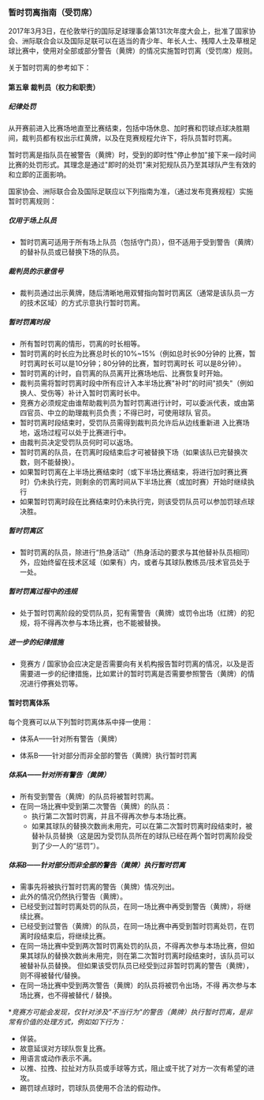 ### 暂时罚离指南（受罚席）

2017年3月3日，在伦敦举行的国际足球理事会第131次年度大会上，批准了国家协会、洲际联合会以及国际足联可以在适当的青少年、年长人士、残障人士及草根足球比赛中，使用对全部或部分警告（黄牌）的情况实施暂时罚离（受罚席）规则。

关于暂时罚离的参考如下：

#### 第五章 裁判员（权力和职责）

##### 纪律处罚

从开赛前进入比赛场地直至比赛结束，包括中场休息、加时赛和罚球点球决胜期间，裁判员都有权出示红黄牌，以及在竞赛规程允许下，将队员暂时罚离。

暂时罚离是指队员在被警告（黄牌）时，受到的即时性"停止参加"接下来一段时间比赛的处罚形式。其理念是通过"即时的处罚"来对犯规队员乃至其球队产生有效的和立即的正面影响。

国家协会、洲际联合会及国际足联应以下列指南为准，（通过发布竞赛规程）实施暂时罚离规则：

##### 仅用于场上队员

- 暂时罚离可适用于所有场上队员（包括守门员），但不适用于受到警告（黄牌）的替补队员或已替换下场的队员。

##### 裁判员的示意信号

- 裁判员通过出示黄牌，随后清晰地用双臂指向暂时罚离区（通常是该队员一方的技术区域）的方式示意执行暂时罚离。

##### 暂时罚离时段

- 所有暂时罚离的情形，罚离的时长相等。
- 暂时罚离的时长应为比赛总时长的10%~15%（例如总时长90分钟的
  比赛，暂时罚离时长可以是10分钟；80分钟的比赛，暂时罚离时长
  可以是8分钟）。
- 暂时罚离的计时，自罚离的队员离开比赛场地后、比赛恢复时开始。
- 裁判员需将暂时罚离时段中所有应计入本半场比赛"补时"的时间"损失"（例如换人、受伤等）补计入暂时罚离时长中。
- 竞赛方必须规定由谁帮助裁判员为暂时罚离进行计时，可以委派代表，或由第四官员、中立的助理裁判员负责；不得已时，可使用球队 官员。
- 暂时罚离时段结束时，受罚队员需得到裁判员允许后从边线重新进
  入比赛场地，返场过程可以处于比赛进行中。
- 由裁判员决定受罚队员何时可以返场。
- 暂时罚离的队员，在罚离时段结束后才可被替换下场（如果该队已完替换次数，则不能替换）。
- 如果暂时罚离在上半场比赛结束时（或下半场比赛结束，将进行加时赛比赛时）仍未执行完，则剩余的罚离时间从下半场比赛（或加时赛）开始时继续执行
- 如果暂时罚离时段在比赛结束时仍未执行完，则该受罚队员可以参加罚球点球决胜。

##### 暂时罚离区

* 暂时罚离的队员，除进行“热身活动”（热身活动的要求与其他替补队员相同）外，应始终留在技术区域（如果有）内，或者与其球队教练员/技术官员处于一处。  

##### 暂时罚离过程中的违规

* 处于暂时罚离阶段的受罚队员，犯有需警告（黄牌）或罚令出场（红牌）的犯规，将不得再次参与本场比赛，也不能被替换。

##### 进一步的纪律措施

* 竞赛方 / 国家协会应决定是否需要向有关机构报告暂时罚离的情况，以及是否需要进一步的纪律措施，比如累计的暂时罚离是否需要参照警告（黄牌）的情况进行停赛处罚等。  

#### **暂时罚离体系**

每个竞赛可以从下列暂时罚离体系中择一使用：

- 体系A——针对所有警告（黄牌）

- 体系B——针对部分而非全部的警告（黄牌）执行暂时罚离

##### 体系A——针对所有警告（黄牌）

* 所有受到警告（黄牌）的队员将被暂时罚离。
* 在同一场比赛中受到第二次警告（黄牌）的队员：
  * 执行第二次暂时罚离，并且不得再次参与本场比赛。
  * 如果其球队的替换次数尚未用完，可以在第二次暂时罚离时段结束时，被替补队员替换（这是因为受罚队员所在的球队已经在两个暂时罚离阶段受到了少一人的“惩罚”）。  

##### **体系B——针对部分而非全部的警告（黄牌）执行暂时罚离**

* 需事先将被执行暂时罚离的警告（黄牌）情况列出。
* 此外的情况仍然执行警告（黄牌）。
* 已经受到过暂时罚离处罚的队员，在同一场比赛中再受到警告（黄牌），将继续比赛。
* 已经受到过警告（黄牌）的队员，在同一场比赛中再受到暂时罚离处罚，在罚离时段结束后，将继续比赛。
* 在同一场比赛中受到两次暂时罚离处罚的队员，不得再次参与本场比赛，但如果其球队的替换次数尚未用完，则在第二次暂时罚离时段结束时，该队员可以被替补队员替换。 但如果该受罚队员已经受到过非暂时罚离的警告（黄牌），则不得被替代/替换。
* 在同一场比赛中受到两次警告（黄牌）的队员将被罚令出场，不得
  再次参与本场比赛，也不得被替代 / 替换。  

\**竞赛方可能会发现，仅针对涉及"不当行为"的警告（黄牌）执行暂时罚离，是非常有价值的处理方式，例如如下行为：*

- 佯装。
- 故意延误对方球队恢复比赛。
- 用语言或动作表示不满。
- 以推、拉拽、拉扯对方队员或手球等方式，阻止或干扰了对方一次有希望的进攻。  
- 踢罚球点球时，罚球队员使用不合法的假动作。  